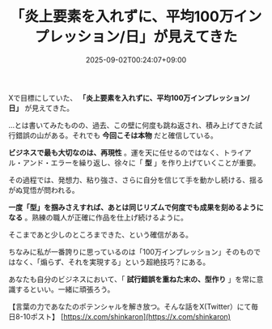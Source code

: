 ﻿---
title: "「炎上要素を入れずに、平均100万インプレッション/日」が見えてきた"
date: 2025-09-02T00:24:07+09:00
draft: false
---

Xで目標にしていた、 **「炎上要素を入れずに、平均100万インプレッション/日」** が見えてきた。

…とは書いてみたものの、過去、この壁に何度も跳ね返され、積み上げてきた試行錯誤の山がある。それでも **今回こそは本物** だと確信している。

**ビジネスで最も大切なのは、再現性** 。運を天に任せるのではなく、トライアル・アンド・エラーを繰り返し、徐々に「 **型** 」を作り上げていくことが重要。

その過程では、発想力、粘り強さ、さらに自分を信じて手を動かし続ける、揺るがぬ覚悟が問われる。

 **一度「型」を掴みさえすれば、あとは同じリズムで何度でも成果を刻めるようになる** 。熟練の職人が正確に作品を仕上げ続けるように。

そこまであと少しのところまできた、という確信がある。

ちなみに私が一番誇りに思っているのは「100万インプレッション」そのものではなく、「煽らず、それを実現する」という超絶技巧？にある。

あなたも自分のビジネスにおいて、「 **試行錯誤を重ねた末の、型作り** 」を常に意識するといい。一緒に頑張ろう。

【言葉の力であなたのポテンシャルを解き放つ。そんな話をX(Twitter）にて毎日8-10ポスト】
[https://x.com/shinkaron](https://x.com/shinkaron)